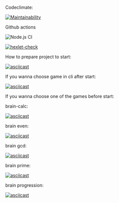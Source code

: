 Codeclimate:

[![Maintainability](https://api.codeclimate.com/v1/badges/06fa821b8629e11fcb60/maintainability)](https://codeclimate.com/github/MaximRoganov/frontend-project-lvl1/maintainability)

<!-- [![Test Coverage](https://api.codeclimate.com/v1/badges/06fa821b8629e11fcb60/test_coverage)](https://codeclimate.com/github/MaximRoganov/frontend-project-lvl1/test_coverage) -->

Github actions

![Node.js CI](https://github.com/MaximRoganov/frontend-project-lvl1/workflows/Node.js%20CI/badge.svg?branch=master)

[![hexlet-check](https://github.com/MaximRoganov/frontend-project-lvl1/actions/workflows/hexlet-check.yml/badge.svg)](https://github.com/MaximRoganov/frontend-project-lvl1/actions/workflows/hexlet-check.yml)

How to prepare project to start:

[![asciicast](https://asciinema.org/a/H78wEFAlCQ1Px9ViQe52bPoqW.svg)](https://asciinema.org/a/H78wEFAlCQ1Px9ViQe52bPoqW)

If you wanna choose game in cli after start:

[![asciicast](https://asciinema.org/a/BL6YSQ2EJZyPeWIdp2FGsg11S.svg)](https://asciinema.org/a/BL6YSQ2EJZyPeWIdp2FGsg11S)

If you wanna choose one of the games before start:

brain-calc:

[![asciicast](https://asciinema.org/a/yikH6U6LZ8JcnLlLbIM8QyrdR.svg)](https://asciinema.org/a/yikH6U6LZ8JcnLlLbIM8QyrdR)

brain even:

[![asciicast](https://asciinema.org/a/z15h29zjS4CP1WKHpQGgLD7SN.svg)](https://asciinema.org/a/z15h29zjS4CP1WKHpQGgLD7SN)

brain gcd:

[![asciicast](https://asciinema.org/a/OcJh8J3wNnxbsHgjEL08z5mlI.svg)](https://asciinema.org/a/OcJh8J3wNnxbsHgjEL08z5mlI)

brain prime:

[![asciicast](https://asciinema.org/a/WeTACoQ9t43OBmYamIKH8M6rh.svg)](https://asciinema.org/a/WeTACoQ9t43OBmYamIKH8M6rh)

brain progression:

[![asciicast](https://asciinema.org/a/RGgpX4a3vqvKExAHry2gauqyI.svg)](https://asciinema.org/a/RGgpX4a3vqvKExAHry2gauqyI)
